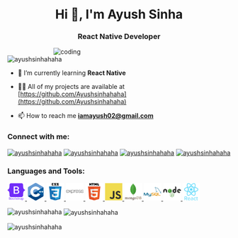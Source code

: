 <h1 align="center">Hi 👋, I'm Ayush Sinha</h1>
<h3 align="center">React Native Developer</h3>
<img align="right" alt="coding" width="400" src="https://camo.githubusercontent.com/cae12fddd9d6982901d82580bdf321d81fb299141098ca1c2d4891870827bf17/68747470733a2f2f6d69726f2e6d656469756d2e636f6d2f6d61782f313336302f302a37513379765349765f7430696f4a2d5a2e676966">

<p align="left"> <img src="https://komarev.com/ghpvc/?username=ayushsinhahaha&label=Profile%20views&color=0e75b6&style=flat" alt="ayushsinhahaha" /> </p>

- 🌱 I’m currently learning **React Native**

- 👨‍💻 All of my projects are available at [https://github.com/Ayushsinhahaha](https://github.com/Ayushsinhahaha)

- 📫 How to reach me **iamayush02@gmail.com**

<h3 align="left">Connect with me:</h3>
<p align="left">
<a href="https://linkedin.com/in/ayushsinhahaha" target="blank"><img align="center" src="https://raw.githubusercontent.com/rahuldkjain/github-profile-readme-generator/master/src/images/icons/Social/linked-in-alt.svg" alt="ayushsinhahaha" height="30" width="40" /></a>
<a href="https://www.codechef.com/users/ayushsinhahaha" target="blank"><img align="center" src="https://cdn.jsdelivr.net/npm/simple-icons@3.1.0/icons/codechef.svg" alt="ayushsinhahaha" height="30" width="40" /></a>
<a href="https://www.hackerrank.com/ayushsinhahaha" target="blank"><img align="center" src="https://raw.githubusercontent.com/rahuldkjain/github-profile-readme-generator/master/src/images/icons/Social/hackerrank.svg" alt="ayushsinhahaha" height="30" width="40" /></a>
<a href="https://www.leetcode.com/ayushsinhahaha" target="blank"><img align="center" src="https://raw.githubusercontent.com/rahuldkjain/github-profile-readme-generator/master/src/images/icons/Social/leet-code.svg" alt="ayushsinhahaha" height="30" width="40" /></a>
</p>

<h3 align="left">Languages and Tools:</h3>
<p align="left"> <a href="https://getbootstrap.com" target="_blank" rel="noreferrer"> <img src="https://raw.githubusercontent.com/devicons/devicon/master/icons/bootstrap/bootstrap-plain-wordmark.svg" alt="bootstrap" width="40" height="40"/> </a> <a href="https://www.w3schools.com/cpp/" target="_blank" rel="noreferrer"> <img src="https://raw.githubusercontent.com/devicons/devicon/master/icons/cplusplus/cplusplus-original.svg" alt="cplusplus" width="40" height="40"/> </a> <a href="https://www.w3schools.com/css/" target="_blank" rel="noreferrer"> <img src="https://raw.githubusercontent.com/devicons/devicon/master/icons/css3/css3-original-wordmark.svg" alt="css3" width="40" height="40"/> </a> <a href="https://expressjs.com" target="_blank" rel="noreferrer"> <img src="https://raw.githubusercontent.com/devicons/devicon/master/icons/express/express-original-wordmark.svg" alt="express" width="40" height="40"/> </a> <a href="https://www.w3.org/html/" target="_blank" rel="noreferrer"> <img src="https://raw.githubusercontent.com/devicons/devicon/master/icons/html5/html5-original-wordmark.svg" alt="html5" width="40" height="40"/> </a> <a href="https://developer.mozilla.org/en-US/docs/Web/JavaScript" target="_blank" rel="noreferrer"> <img src="https://raw.githubusercontent.com/devicons/devicon/master/icons/javascript/javascript-original.svg" alt="javascript" width="40" height="40"/> </a> <a href="https://www.mongodb.com/" target="_blank" rel="noreferrer"> <img src="https://raw.githubusercontent.com/devicons/devicon/master/icons/mongodb/mongodb-original-wordmark.svg" alt="mongodb" width="40" height="40"/> </a> <a href="https://www.mysql.com/" target="_blank" rel="noreferrer"> <img src="https://raw.githubusercontent.com/devicons/devicon/master/icons/mysql/mysql-original-wordmark.svg" alt="mysql" width="40" height="40"/> </a> <a href="https://nodejs.org" target="_blank" rel="noreferrer"> <img src="https://raw.githubusercontent.com/devicons/devicon/master/icons/nodejs/nodejs-original-wordmark.svg" alt="nodejs" width="40" height="40"/> </a> <a href="https://reactjs.org/" target="_blank" rel="noreferrer"> <img src="https://raw.githubusercontent.com/devicons/devicon/master/icons/react/react-original-wordmark.svg" alt="react" width="40" height="40"/> </a> </p>

<p><img align="left" src="https://github-readme-stats.vercel.app/api/top-langs?username=ayushsinhahaha&show_icons=true&locale=en&layout=compact" alt="ayushsinhahaha" /></p>

<p>&nbsp;<img align="center" src="https://github-readme-stats.vercel.app/api?username=ayushsinhahaha&show_icons=true&locale=en" alt="ayushsinhahaha" /></p>

<p><img align="center" src="https://github-readme-streak-stats.herokuapp.com/?user=ayushsinhahaha&" alt="ayushsinhahaha" /></p>
